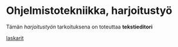 # Ohjelmistotekniikka, harjoitustyö

Tämän *harjoitustyön* tarkoituksena on toteuttaa **tekstieditori**

[laskarit](https://github.com/Mullil/ot-harjoitustyo/tree/main/laskarit)
